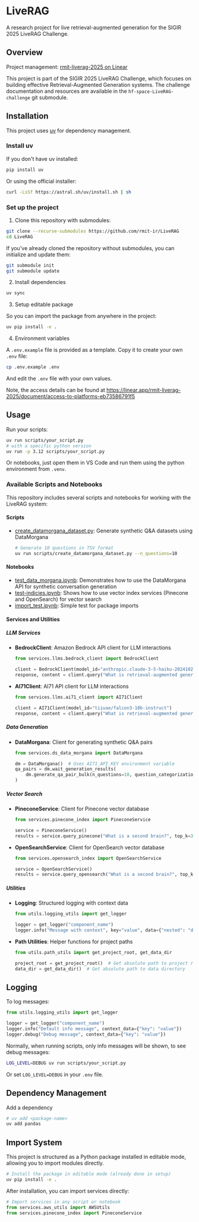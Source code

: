 # LiveRAG

A research project for live retrieval-augmented generation for the SIGIR 2025 LiveRAG Challenge.

## Overview

Project management: [rmit-liverag-2025 on Linear](https://linear.app/rmit-liverag-2025/team/RMI/view/kanban-2d49ab9d373f)

This project is part of the SIGIR 2025 LiveRAG Challenge, which focuses on building effective Retrieval-Augmented Generation systems. The challenge documentation and resources are available in the `hf-space-LiveRAG-challenge` git submodule.

## Installation

This project uses [uv](https://github.com/astral-sh/uv) for dependency management.

### Install uv

If you don't have uv installed:

```bash
pip install uv
```

Or using the official installer:

```bash
curl -LsSf https://astral.sh/uv/install.sh | sh
```

### Set up the project

1. Clone this repository with submodules:

```bash
git clone --recurse-submodules https://github.com/rmit-ir/LiveRAG
cd LiveRAG
```

If you've already cloned the repository without submodules, you can initialize and update them:

```bash
git submodule init
git submodule update
```

2. Install dependencies

```bash
uv sync
```

3. Setup editable package

So you can import the package from anywhere in the project:

```bash
uv pip install -e .
```

4. Environment variables

A `.env.example` file is provided as a template. Copy it to create your own `.env` file:

```bash
cp .env.example .env
```

And edit the `.env` file with your own values.

Note, the access details can be found at https://linear.app/rmit-liverag-2025/document/access-to-platforms-eb73586791f5

## Usage

Run your scripts:

```bash
uv run scripts/your_script.py
# with a specific python version
uv run -p 3.12 scripts/your_script.py
```

Or notebooks, just open them in VS Code and run them using the python environment from `.venv`.

### Available Scripts and Notebooks

This repository includes several scripts and notebooks for working with the LiveRAG system:

#### Scripts

- [create_datamorgana_dataset.py](scripts/create_datamorgana_dataset.py): Generate synthetic Q&A datasets using DataMorgana

  ```bash
  # Generate 10 questions in TSV format
  uv run scripts/create_datamorgana_dataset.py --n_questions=10
  ```

#### Notebooks

- [test_data_morgana.ipynb](notebooks/test_data_morgana.ipynb): Demonstrates how to use the DataMorgana API for synthetic conversation generation
- [test-indicies.ipynb](notebooks/test-indicies.ipynb): Shows how to use vector index services (Pinecone and OpenSearch) for vector search
- [import_test.ipynb](notebooks/import_test.ipynb): Simple test for package imports

#### Services and Utilities

##### LLM Services

- **BedrockClient**: Amazon Bedrock API client for LLM interactions
  ```python
  from services.llms.bedrock_client import BedrockClient
  
  client = BedrockClient(model_id="anthropic.claude-3-5-haiku-20241022-v1:0")
  response, content = client.query("What is retrieval-augmented generation?")
  ```

- **AI71Client**: AI71 API client for LLM interactions
  ```python
  from services.llms.ai71_client import AI71Client
  
  client = AI71Client(model_id="tiiuae/falcon3-10b-instruct")
  response, content = client.query("What is retrieval-augmented generation?")
  ```

##### Data Generation

- **DataMorgana**: Client for generating synthetic Q&A pairs
  ```python
  from services.ds_data_morgana import DataMorgana
  
  dm = DataMorgana()  # Uses AI71_API_KEY environment variable
  qa_pairs = dm.wait_generation_results(
      dm.generate_qa_pair_bulk(n_questions=10, question_categorizations=[...])["generation_id"]
  )
  ```

##### Vector Search

- **PineconeService**: Client for Pinecone vector database
  ```python
  from services.pinecone_index import PineconeService
  
  service = PineconeService()
  results = service.query_pinecone("What is a second brain?", top_k=3)
  ```

- **OpenSearchService**: Client for OpenSearch vector database
  ```python
  from services.opensearch_index import OpenSearchService
  
  service = OpenSearchService()
  results = service.query_opensearch("What is a second brain?", top_k=3)
  ```

##### Utilities

- **Logging**: Structured logging with context data
  ```python
  from utils.logging_utils import get_logger
  
  logger = get_logger("component_name")
  logger.info("Message with context", key="value", data={"nested": "data"})
  ```

- **Path Utilities**: Helper functions for project paths
  ```python
  from utils.path_utils import get_project_root, get_data_dir
  
  project_root = get_project_root()  # Get absolute path to project root
  data_dir = get_data_dir()  # Get absolute path to data directory
  ```

## Logging

To log messages:

```python
from utils.logging_utils import get_logger

logger = get_logger("component_name")
logger.info("Default info message", context_data={"key": "value"})
logger.debug("Debug message", context_data={"key": "value"})
```

Normally, when running scripts, only info messages will be shown, to see debug messages:

```bash
LOG_LEVEL=DEBUG uv run scripts/your_script.py
```

Or set `LOG_LEVEL=DEBUG` in your `.env` file.

## Dependency Management

Add a dependency

```bash
# uv add <package-name>
uv add pandas
```

## Import System

This project is structured as a Python package installed in editable mode, allowing you to import modules directly.

```bash
# Install the package in editable mode (already done in setup)
uv pip install -e .
```

After installation, you can import services directly:

```python
# Import services in any script or notebook
from services.aws_utils import AWSUtils
from services.pinecone_index import PineconeService
```
